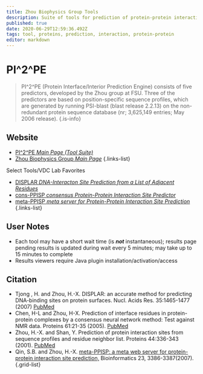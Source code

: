 ```yaml
---
title: Zhou Biophysics Group Tools
description: Suite of tools for prediction of protein-protein interactions
published: true
date: 2020-06-29T12:59:36.492Z
tags: tool, proteins, prediction, interaction, protein-protein
editor: markdown
---
```


# PI^2^PE

> PI^2^PE (Protein Interface/Interior Prediction Engine) consists of five predictors, developed by the Zhou group at FSU. Three of the predictors are based on position-specific sequence profiles, which are generated by running PSI-blast (blast release 2.2.13) on the non-redundant protein sequence database (nr; 3,625,149 entries; May 2006 release).
{.is-info}


## Website

- [PI^2^PE *Main Page (Tool Suite)*](https://pipe.rcc.fsu.edu)
- [Zhou Biophysics Group *Main Page*](http://web2.physics.fsu.edu/~zhou/)
{.links-list}

Select Tools/VDC Lab Favorites
- [DISPLAR *DNA-Interacton Site Prediction from a List of Adjacent Residues*](https://pipe.rcc.fsu.edu/displar/)
- [cons-PPISP *consensus Protein-Protein Interaction Site Predictor*](https://pipe.rcc.fsu.edu/ppisp/)
- [meta-PPISP *meta server for Protein-Protein Interaction Site Prediction*](https://pipe.rcc.fsu.edu/meta-ppisp/)
{.links-list}

## User Notes

- Each tool may have a short wait time (is ***not*** instantaneous); results page pending results is updated during wait every 5 minutes; may take up to 15 minutes to complete
- Results viewers require Java plugin installation/activation/access

## Citation
- Tjong , H. and Zhou, H.-X. DISPLAR: an accurate method for predicting DNA-binding sites on protein surfaces. Nucl. Acids Res. 35:1465-1477 (2007) [PubMed](https://pubmed.ncbi.nlm.nih.gov/17284455/)
- Chen, H-L and Zhou, H-X. Prediction of interface residues in protein-protein complexes by a consensus neural network method: Test against NMR data. Proteins 61:21-35 (2005). [PubMed](https://pubmed.ncbi.nlm.nih.gov/16080151/)
- Zhou, H.-X. and Shan, Y. Prediction of protein interaction sites from sequence profiles and residue neighbor list. Proteins 44:336-343 (2001). [PubMed](https://pubmed.ncbi.nlm.nih.gov/11455607/)
- Qin, S.B. and Zhou, H.-X. [meta-PPISP: a meta web server for protein-protein interaction site prediction,](https://academic.oup.com/bioinformatics/article/23/24/3386/262802) Bioinformatics 23, 3386-3387(2007).
{.grid-list}